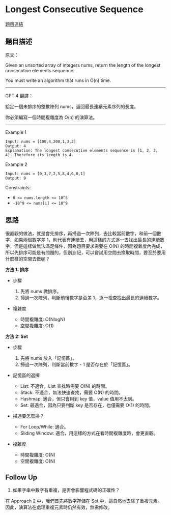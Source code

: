 # Longest Consecutive Sequence
[題目連結](https://leetcode.com/problems/longest-consecutive-sequence/)

## 題目描述
原文：

Given an unsorted array of integers nums, return the length of the longest consecutive elements sequence.

You must write an algorithm that runs in O(n) time.


----

GPT 4 翻譯：

給定一個未排序的整數陣列 nums，返回最長連續元素序列的長度。

你必須編寫一個時間複雜度為 O(n) 的演算法。


----

Example 1
```
Input: nums = [100,4,200,1,3,2]
Output: 4
Explanation: The longest consecutive elements sequence is [1, 2, 3, 4]. Therefore its length is 4.
```

Example 2
```
Input: nums = [0,3,7,2,5,8,4,6,0,1]
Output: 9
```

Constraints:

* `0 <= nums.length <= 10^5`
* `-10^9 <= nums[i] <= 10^9`

## 思路

很直觀的做法，就是會先排序，再掃過一次陣列，去比較當前數字，和前一個數字，如果兩個數字差 1，則代表有連續去，用這樣的方式逐一去找出最長的連續數字，但是這樣做無法滿足條件，因為題目要求需要在 O(N) 的時間複雜度內完成，所以先排序可能是有問題的，但別忘記，可以嘗試用空間去換取時間，要至於要用什麼樣的空間去做呢？


**方法 1: 排序**

* 步驟
    1. 先將 nums 做排序。
    2. 掃過一次陣列，判斷前後數字是否差 1，逐一檢查找出最長的連續數字。

* 複雜度
    * 時間複雜度: O(NlogN)
    * 空間複雜度: O(1)

**方法 2: Set**

* 步驟
    1. 先將 nums 放入「記憶區」。
    2. 掃過一次陣列，判斷當前數字 - 1 是否存在於「記憶區」。

* 記憶區的選擇
    * List: 不適合，List 查找時需要 O(N) 的時間。
    * Stack: 不適合，無法快速查找，需要 O(N) 的時間。
    * Hashmap: 適合，但只會用到 key 值，value 值用不太到。
    * Set: 最適合，因為只要判斷 key 是否存在，也僅需要 O(1) 的時間。

* 掃過要怎麼掃？
    * For Loop/While: 適合。
    * Sliding Window: 適合，用這樣的方式在看時間複雜度時，會更直觀。

* 複雜度
    * 時間複雜度: O(N)
    * 空間複雜度: O(N)

## Follow Up
1. 如果字串中數字有重複，是否會影響程式碼的正確性？

在 Approach 2 中，我們首先將數字存儲在 Set 中，這自然地去除了重複元素。因此，演算法在處理重複元素時仍然有效，無需修改。